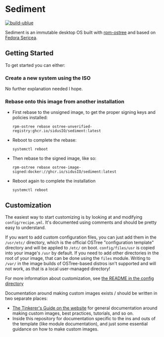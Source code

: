 # Sediment

[![build-ublue](https://github.com/sidusIO/sediment/actions/workflows/build.yml/badge.svg)](https://github.com/sidusIO/sediment/actions/workflows/build.yml)

Sediment is an immutable desktop OS built with [rpm-ostree](https://coreos.github.io/rpm-ostree/) and based on [Fedora Sericea](https://fedoraproject.org/atomic-desktops/sway/).

## Getting Started

To get started you can either:

### Create a new system using the ISO
No further explanation needed I hope.

### Rebase onto this image from another installation
- First rebase to the unsigned image, to get the proper signing keys and policies installed:
  ```
  rpm-ostree rebase ostree-unverified-registry:ghcr.io/sidusIO/sediment:latest
  ```
- Reboot to complete the rebase:
  ```
  systemctl reboot
  ```
- Then rebase to the signed image, like so:
  ```
  rpm-ostree rebase ostree-image-signed:docker://ghcr.io/sidusIO/sediment:latest
  ```
- Reboot again to complete the installation
  ```
  systemctl reboot
  ```

## Customization

The easiest way to start customizing is by looking at and modifying `config/recipe.yml`. It's documented using comments and should be pretty easy to understand.

If you want to add custom configuration files, you can just add them in the `/usr/etc/` directory, which is the official OSTree "configuration template" directory and will be applied to `/etc/` on boot. `config/files/usr` is copied into your image's `/usr` by default. If you need to add other directories in the root of your image, that can be done using the `files` module. Writing to `/var/` in the image builds of OSTree-based distros isn't supported and will not work, as that is a local user-managed directory!

For more information about customization, see [the README in the config directory](config/README.md)

Documentation around making custom images exists / should be written in two separate places:
* [The Tinkerer's Guide on the website](https://universal-blue.org/tinker/make-your-own/) for general documentation around making custom images, best practices, tutorials, and so on.
* Inside this repository for documentation specific to the ins and outs of the template (like module documentation), and just some essential guidance on how to make custom images.
